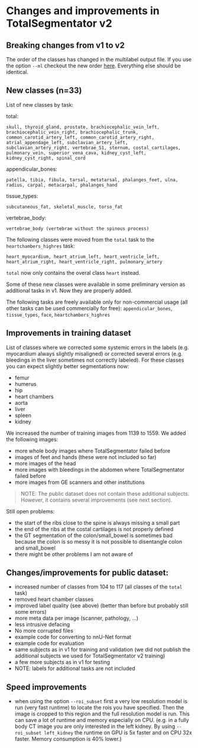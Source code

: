 # Changes and improvements in TotalSegmentator v2


## Breaking changes from v1 to v2
The order of the classes has changed in the multilabel output file. If you use the option `--ml` checkout the new order [here](https://github.com/wasserth/TotalSegmentator#class-details). Everything else should be identical.


## New classes (n=33)

List of new classes by task:

total:
```
skull, thyroid_gland, prostate, brachiocephalic_vein_left, brachiocephalic_vein_right, brachiocephalic_trunk, common_carotid_artery_left, common_carotid_artery_right, atrial_appendage_left, subclavian_artery_left, subclavian_artery_right, vertebrae_S1, sternum, costal_cartilages, pulmonary_vein, superior_vena_cava, kidney_cyst_left, kidney_cyst_right, spinal_cord
```

appendicular_bones: 
```
patella, tibia, fibula, tarsal, metatarsal, phalanges_feet, ulna, radius, carpal, metacarpal, phalanges_hand
```

tissue_types:
```
subcutaneous_fat, skeletal_muscle, torso_fat
```

vertebrae_body:
```
vertebrae_body (vertebrae without the spinous process)
```

The following classes were moved from the `total` task to the `heartchambers_highres` task:
```
heart_myocardium, heart_atrium_left, heart_ventricle_left, heart_atrium_right, heart_ventricle_right, pulmonary_artery
```
`total` now only contains the overal class `heart` instead.

Some of these new classes were available in some preliminary version as additional tasks in v1. Now they are properly added.

The following tasks are freely available only for non-commercial usage (all other tasks can be used commercially for free):
`appendicular_bones`, `tissue_types`, `face`, `heartchambers_highres`


## Improvements in training dataset

List of classes where we corrected some systemic errors in the labels (e.g. myocardium always slightly misaligned) or corrected several errors (e.g. bleedings in the liver sometimes not correctly labeled). For these classes you can expect slightly better segmentations now:
* femur
* humerus
* hip
* heart chambers
* aorta
* liver
* spleen
* kidney

We increased the number of training images from 1139 to 1559. We added the following images:
* more whole body images where TotalSegmentator failed before 
* images of feet and hands  (these were not included so far)
* more images of the head
* more images with bleedings in the abdomen where TotalSegmentator failed before
* more images from GE scanners and other institutions

> NOTE: The public dataset does not contain these additional subjects. However, it contains several improvements (see next section).


Still open problems:
* the start of the ribs close to the spine is always missing a small part
* the end of the ribs at the costal cartilages is not properly defined
* the GT segmentation of the colon/small_bowel is sometimes bad because the colon is so messy it is not possible to disentangle colon and small_bowel
* there might be other problems I am not aware of


## Changes/improvements for public dataset:
* increased number of classes from 104 to 117 (all classes of the `total` task)
* removed heart chamber classes
* improved label quality (see above) (better than before but probably still some errors)
* more meta data per image (scanner, pathology, ...)
* less intrusive defacing
* No more corrupted files
* example code for converting to nnU-Net format
* example code for evaluation
* same subjects as in v1 for training and validation (we did not publish the additional subjects we used for TotalSegmentator v2 training)
* a few more subjects as in v1 for testing
* NOTE: labels for additional tasks are not included


## Speed improvements
* when using the option `--roi_subset` first a very low resolution model is run (very fast runtime) to locate the rois you have specified. Then the image is cropped to this region and the full resolution model is run. This can save a lot of runtime and memory especially on CPU. (e.g. in a fully body CT image you are only interested in the left kidney. By using `--roi_subset left_kidney` the runtime on GPU is 5x faster and on CPU 32x faster. Memory consumption is 40% lower.)
